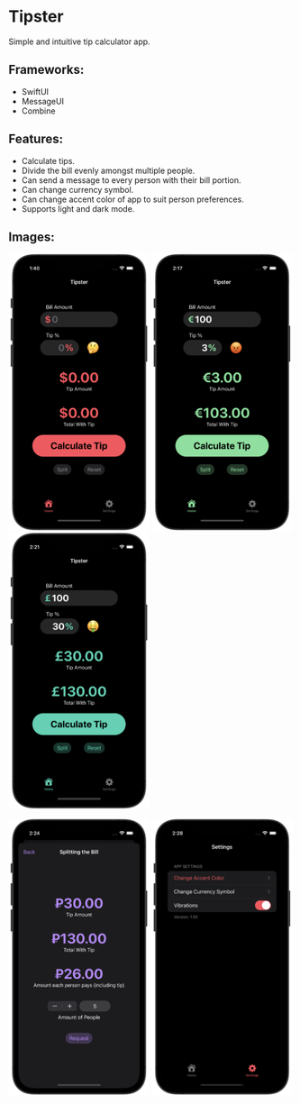 # Tipster

Simple and intuitive tip calculator app.

## Frameworks:
- SwiftUI
- MessageUI
- Combine

## Features:
- Calculate tips.
- Divide the bill evenly amongst multiple people.
- Can send a message to every person with their bill portion.
- Can change currency symbol.
- Can change accent color of app to suit person preferences.
- Supports light and dark mode.

## Images:
<p float="left">
  <img src="image1.png" width="250">
  <img src="image2.png" width="250">
  <img src="image3.png" width="250">
</p>
<p float="left">
  <img src="image4.png" width="250">
  <img src="image5.png" width="250">
</p>
